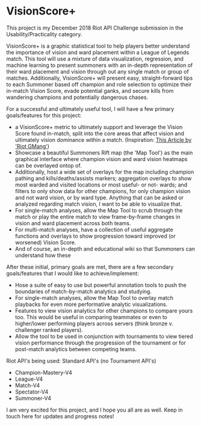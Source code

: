 # VisionScore+
This project is my December 2018 Riot API Challenge submission in the Usability/Practicality category.

VisionScore+ is a graphic statistical tool to help players better understand the importance of vision and ward placement within a League of Legends match. This tool will use a mixture of data visualization, regression, and machine learning to present summoners with an in-depth representation of their ward placement and vision through out any single match or group of matches. Additionally, VisionScore+ will present easy, straight-forward tips to each Summoner based off champion and role selection to optimize their in-match Vision Score, evade potential ganks, and secure kills from wandering champions and potentially dangerous chases.

For a successful and ultimately useful tool, I will have a few primary goals/features for this project:
 - a VisionScore+ metric to ultimately support and leverage the Vision Score found in-match, split into the core areas that affect vision and ultimately vision dominance within a match. (Inspiration: [This Article by 'Riot GMang'](https://boards.na.leagueoflegends.com/en/c/developer-corner/4Pv0FcII-vision-score-details))
 - Showcase a beautiful Summoners Rift map (the 'Map Tool') as the main graphical interface where champion vision and ward vision heatmaps can be overlayed ontop of.
 - Additionally, host a wide set of overlays for the map including champion pathing and kills/deaths/assists markers; aggregation overlays to show most warded and visited locations or most useful- or not- wards; and filters to only show data for other champions, for only champion vision and not ward vision, or by ward type. Anything that can be asked or analyzed regarding match vision, I want to be able to visualize that.
 - For single-match analyses, allow the Map Tool to scrub through the match or play the entire match to view frame-by-frame changes in vision and ward placement across both teams.
 - For multi-match analyses, have a collection of useful aggregate functions and overlays to show progression toward improved (or worsened) Vision Score.
 - And of course, an in-depth and educational wiki so that Summoners can understand how these
 
After these initial, primary goals are met, there are a few secondary goals/features that I would like to achieve/implement:
 - Hose a suite of easy to use but powerful annotation tools to push the boundaries of match-by-match analytics and studying.
 - For single-match analyses, allow the Map Tool to overlay match playbacks for even more performative analytic visualizations.
 - Features to view vision analytics for other champions to compare yours too. This would be useful in comparing teammates or even to higher/lower performing players across servers (think bronze v. challenger ranked players).
 - Allow the tool to be used in conjunction with tournaments to view tiered vision performance through the progression of the tournament or for post-match analytics between competing teams. 
 
Riot API's being used: Standard API's (no Tournament API's)
  - Champion-Mastery-V4
  - League-V4
  - Match-V4
  - Spectator-V4
  - Summoner-V4
 
I am very excited for this project, and I hope you all are as well. Keep in touch here for updates and progress notes!
